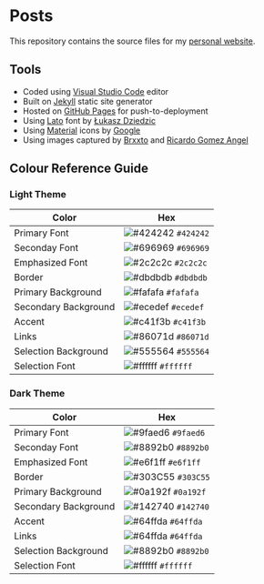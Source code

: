 # Posts

This repository contains the source files for my [personal website](https://haothitran.github.io/posts).

## Tools

- Coded using [Visual Studio Code](https://code.visualstudio.com/) editor
- Built on [Jekyll](https://jekyllrb.com/) static site generator
- Hosted on [GitHub Pages](https://pages.github.com/) for push-to-deployment
- Using [Lato](https://fonts.google.com/specimen/Lato) font by [Łukasz Dziedzic](http://www.lukaszdziedzic.eu/)
- Using [Material](https://material.io/resources/icons/?style=baseline) icons by [Google](https://www.google.com/)
- Using images captured by [Brxxto](https://unsplash.com/@brxxto) and [Ricardo Gomez Angel](https://unsplash.com/@ripato)

## Colour Reference Guide

### Light Theme

| Color                | Hex                                                                |
| -------------------- | ------------------------------------------------------------------ |
| Primary Font         | ![#424242](https://via.placeholder.com/16/424242?text=+) `#424242` |
| Seconday Font        | ![#696969](https://via.placeholder.com/16/696969?text=+) `#696969` |
| Emphasized Font      | ![#2c2c2c](https://via.placeholder.com/16/2c2c2c?text=+) `#2c2c2c` |
| Border               | ![#dbdbdb](https://via.placeholder.com/16/dbdbdb?text=+) `#dbdbdb` |
| Primary Background   | ![#fafafa](https://via.placeholder.com/16/fafafa?text=+) `#fafafa` |
| Secondary Background | ![#ecedef](https://via.placeholder.com/16/ecedef?text=+) `#ecedef` |
| Accent               | ![#c41f3b](https://via.placeholder.com/16/c41f3b?text=+) `#c41f3b` |
| Links                | ![#86071d](https://via.placeholder.com/16/86071d?text=+) `#86071d` |
| Selection Background | ![#555564](https://via.placeholder.com/16/555564?text=+) `#555564` |
| Selection Font       | ![#ffffff](https://via.placeholder.com/16/ffffff?text=+) `#ffffff` |

### Dark Theme

| Color                | Hex                                                                |
| -------------------- | ------------------------------------------------------------------ |
| Primary Font         | ![#9faed6](https://via.placeholder.com/16/9faed6?text=+) `#9faed6` |
| Seconday Font        | ![#8892b0](https://via.placeholder.com/16/8892b0?text=+) `#8892b0` |
| Emphasized Font      | ![#e6f1ff](https://via.placeholder.com/16/e6f1ff?text=+) `#e6f1ff` |
| Border               | ![#303C55](https://via.placeholder.com/16/303C55?text=+) `#303C55` |
| Primary Background   | ![#0a192f](https://via.placeholder.com/16/0a192f?text=+) `#0a192f` |
| Secondary Background | ![#142740](https://via.placeholder.com/16/142740?text=+) `#142740` |
| Accent               | ![#64ffda](https://via.placeholder.com/16/64ffda?text=+) `#64ffda` |
| Links                | ![#64ffda](https://via.placeholder.com/16/64ffda?text=+) `#64ffda` |
| Selection Background | ![#8892b0](https://via.placeholder.com/16/8892b0?text=+) `#8892b0` |
| Selection Font       | ![#ffffff](https://via.placeholder.com/16/ffffff?text=+) `#ffffff` |

